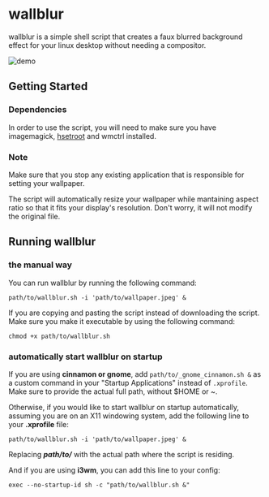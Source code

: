 # wallblur

wallblur is a simple shell script that creates a faux blurred background effect for your linux desktop without needing a compositor.

![demo](https://github.com/turing753/wallblur/blob/master/demo.gif)

## Getting Started

### Dependencies

In order to use the script, you will need to make sure you have imagemagick, [hsetroot](https://github.com/himdel/hsetroot) and wmctrl installed.


### Note

Make sure that you stop any existing application that is responsible for setting your wallpaper.

The script will automatically resize your wallpaper while mantaining aspect ratio so that it fits your display's resolution. Don't worry, it will not modify the original file.

## Running wallblur

### the manual way

You can run wallblur by running the following command:

```
path/to/wallblur.sh -i 'path/to/wallpaper.jpeg' &
```

If you are copying and pasting the script instead of downloading the script. Make sure you make it executable by using the following command:

```
chmod +x path/to/wallblur.sh
```

### automatically start wallblur on startup

If you are using **cinnamon or gnome**, add ```path/to/_gnome_cinnamon.sh &``` as a custom command in your "Startup Applications" instead of ```.xprofile```. Make sure to provide the actual full path, without $HOME or ~.


Otherwise, if you would like to start wallblur on startup automatically, assuming you are on an X11 windowing system, add the following line to your **.xprofile** file:

```
path/to/wallblur.sh -i 'path/to/wallpaper.jpeg' &
```

Replacing ***path/to/*** with the actual path where the script is residing.

And if you are using **i3wm**, you can add this line to your config:

```
exec --no-startup-id sh -c "path/to/wallblur.sh &"
```
